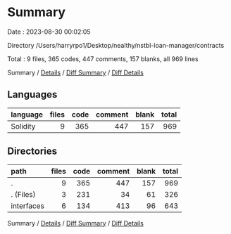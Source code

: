 # Summary

Date : 2023-08-30 00:02:05

Directory /Users/harryrpo1/Desktop/nealthy/nstbl-loan-manager/contracts

Total : 9 files,  365 codes, 447 comments, 157 blanks, all 969 lines

Summary / [Details](details.md) / [Diff Summary](diff.md) / [Diff Details](diff-details.md)

## Languages
| language | files | code | comment | blank | total |
| :--- | ---: | ---: | ---: | ---: | ---: |
| Solidity | 9 | 365 | 447 | 157 | 969 |

## Directories
| path | files | code | comment | blank | total |
| :--- | ---: | ---: | ---: | ---: | ---: |
| . | 9 | 365 | 447 | 157 | 969 |
| . (Files) | 3 | 231 | 34 | 61 | 326 |
| interfaces | 6 | 134 | 413 | 96 | 643 |

Summary / [Details](details.md) / [Diff Summary](diff.md) / [Diff Details](diff-details.md)